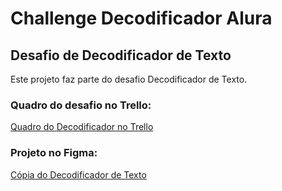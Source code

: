 # Challenge Decodificador Alura

## Desafio de Decodificador de Texto

Este projeto faz parte do desafio Decodificador de Texto.

### Quadro do desafio no Trello:

<a href="https://trello.com/b/kYOBy8Aq/desafio-decodificador-alura">Quadro do Decodificador no Trello</a>

### Projeto no Figma:

 <a href="https://www.figma.com/design/edqRiWIbTxSbuaQtONqtJI/Alura-Challenge---Desafio-1---L%C3%B3gica-(Copy)?node-id=0-1&t=Ts3eSEsbmkq89jU9-0">Cópia do Decodificador de Texto</a>